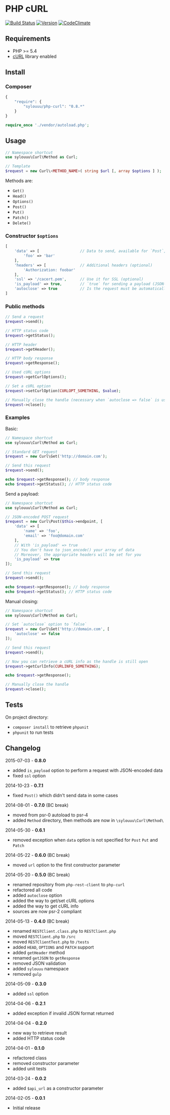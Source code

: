 # PHP cURL

[![Build Status](http://img.shields.io/travis/sylouuu/php-curl.svg?style=flat)](https://travis-ci.org/sylouuu/php-curl)
[![Version](http://img.shields.io/packagist/v/sylouuu/php-curl.svg?style=flat)](https://packagist.org/packages/sylouuu/php-curl)
[![CodeClimate](http://img.shields.io/codeclimate/github/sylouuu/php-curl.svg?style=flat)](https://codeclimate.com/github/sylouuu/php-curl)

## Requirements

* PHP >= 5.4
* [cURL](http://php.net/manual/fr/book.curl.php/) library enabled

## Install

### Composer

```js
{
    "require": {
        "sylouuu/php-curl": "0.8.*"
    }
}
```

```php
require_once './vendor/autoload.php';
```

## Usage

```php
// Namespace shortcut
use sylouuu\Curl\Method as Curl;

// Template
$request = new Curl\<METHOD_NAME>( string $url [, array $options ] );
```

Methods are:

* `Get()`
* `Head()`
* `Options()`
* `Post()`
* `Put()`
* `Patch()`
* `Delete()`

### Constructor `$options`

```php
[
    'data' => [                  // Data to send, available for `Post`, `Put` and `Patch`
        'foo' => 'bar'
    ],
    'headers' => [               // Additional headers (optional)
        'Authorization: foobar'
    ],
    'ssl' => '/cacert.pem',      // Use it for SSL (optional)
    'is_payload' => true,        // `true` for sending a payload (JSON-encoded data, optional)
    'autoclose' => true          // Is the request must be automatically closed (optional)
]
```

### Public methods

```php
// Send a request
$request->send();

// HTTP status code
$request->getStatus();

// HTTP header
$request->getHeader();

// HTTP body response
$request->getResponse();

// Used cURL options
$request->getCurlOptions();

// Set a cURL option
$request->setCurlOption(CURLOPT_SOMETHING, $value);

// Manually close the handle (necessary when `autoclose => false` is used)
$request->close();
```

### Examples

Basic:

```php
// Namespace shortcut
use sylouuu\Curl\Method as Curl;

// Standard GET request
$request = new Curl\Get('http://domain.com');

// Send this request
$request->send();

echo $request->getResponse(); // body response
echo $request->getStatus(); // HTTP status code
```

Send a payload:

```php
// Namespace shortcut
use sylouuu\Curl\Method as Curl;

// JSON-encoded POST request
$request = new Curl\Post($this->endpoint, [
    'data' => [
        'name' => 'foo',
        'email' => 'foo@domain.com'
    ],
    // With 'is_payload' => true
    // You don't have to json_encode() your array of data
    // Moreover, the appropriate headers will be set for you
    'is_payload' => true
]);

// Send this request
$request->send();

echo $request->getResponse(); // body response
echo $request->getStatus(); // HTTP status code
```

Manual closing:

```php
// Namespace shortcut
use sylouuu\Curl\Method as Curl;

// Set `autoclose` option to `false`
$request = new Curl\Get('http://domain.com', [
    'autoclose' => false
]);

// Send this request
$request->send();

// Now you can retrieve a cURL info as the handle is still open
$request->getCurlInfo(CURLINFO_SOMETHING);

echo $request->getResponse();

// Manually close the handle
$request->close();
```

## Tests

On project directory:

* `composer install` to retrieve `phpunit`
* `phpunit` to run tests

## Changelog

2015-07-03 - **0.8.0**

* added `is_payload` option to perform a request with JSON-encoded data
* fixed `ssl` option

2014-10-23 - **0.7.1**

* fixed `Post()` which didn't send data in some cases

2014-08-01 - **0.7.0** (BC break)

* moved from psr-0 autoload to psr-4
* added `Method` directory, then methods are now in `\sylouuu\Curl\Method\`

2014-05-30 - **0.6.1**

* removed exception when `data` option is not specified for `Post` `Put` and `Patch`

2014-05-22 - **0.6.0** (BC break)

* moved `url` option to the first constructor parameter

2014-05-20 - **0.5.0** (BC break)

* renamed repository from `php-rest-client` to `php-curl`
* refactored all code
* added `autoclose` option
* added the way to get/set cURL options
* added the way to get cURL info
* sources are now psr-2 compliant

2014-05-13 - **0.4.0** (BC break)

* renamed `RESTClient.class.php` to `RESTClient.php`
* moved `RESTClient.php` to `/src`
* moved `RESTClientTest.php` to `/tests`
* added `HEAD`, `OPTIONS` and `PATCH` support
* added `getHeader` method
* renamed `getJSON` to `getResponse`
* removed JSON validation
* added `sylouuu` namespace
* removed `gulp`

2014-05-09 - **0.3.0**

* added `ssl` option

2014-04-06 - **0.2.1**

* added exception if invalid JSON format returned

2014-04-04 - **0.2.0**

* new way to retrieve result
* added HTTP status code

2014-04-01 - **0.1.0**

* refactored class
* removed constructor parameter
* added unit tests

2014-03-24 - **0.0.2**

* added `$api_url` as a constructor parameter

2014-02-05 - **0.0.1**

* Initial release
